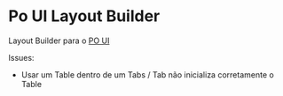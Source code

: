 # Po UI Layout Builder

Layout Builder para o [PO UI](https://po-ui.io/)

Issues:
- Usar um Table dentro de um Tabs / Tab não inicializa corretamente o Table